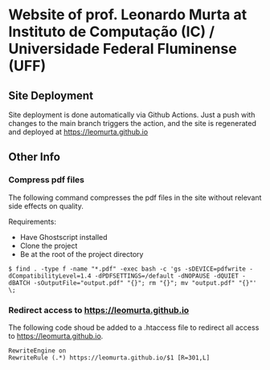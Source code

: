 # Website of prof. Leonardo Murta at Instituto de Computação (IC) / Universidade Federal Fluminense (UFF)

## Site Deployment

Site deployment is done automatically via Github Actions. Just a push with changes to the main branch triggers the action, and the site is regenerated and deployed at https://leomurta.github.io

## Other Info

### Compress pdf files

The following command compresses the pdf files in the site without relevant side effects on quality.

Requirements:
- Have Ghostscript installed
- Clone the project
- Be at the root of the project directory

```console
$ find . -type f -name "*.pdf" -exec bash -c 'gs -sDEVICE=pdfwrite -dCompatibilityLevel=1.4 -dPDFSETTINGS=/default -dNOPAUSE -dQUIET -dBATCH -sOutputFile="output.pdf" "{}"; rm "{}"; mv "output.pdf" "{}"' \;
```

### Redirect access to https://leomurta.github.io

The following code shoud be added to a .htaccess file to redirect all access to https://leomurta.github.io.

```
RewriteEngine on
RewriteRule (.*) https://leomurta.github.io/$1 [R=301,L]
```
